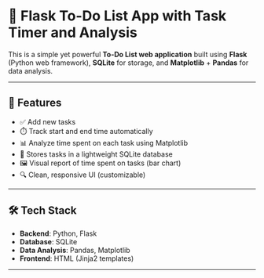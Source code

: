 # 📝 Flask To-Do List App with Task Timer and Analysis

This is a simple yet powerful **To-Do List web application** built using **Flask** (Python web framework), **SQLite** for storage, and **Matplotlib** + **Pandas** for data analysis.

---

## 🚀 Features

- ✅ Add new tasks
- ⏱️ Track start and end time automatically
- 📊 Analyze time spent on each task using Matplotlib
- 📁 Stores tasks in a lightweight SQLite database
- 🖼️ Visual report of time spent on tasks (bar chart)
- 🔍 Clean, responsive UI (customizable)

---

## 🛠️ Tech Stack

- **Backend**: Python, Flask
- **Database**: SQLite
- **Data Analysis**: Pandas, Matplotlib
- **Frontend**: HTML (Jinja2 templates)

---


